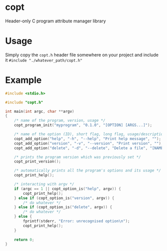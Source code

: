 # copt
Header-only C program attribute manager library

# Usage
Simply copy the `copt.h` header file somewhere on your project and include it `#include "./whatever_path/copt.h"`

# Example
```C
#include <stdio.h>

#include "copt.h"

int main(int argc, char **argv)
{
    /* name of the program, version, usage */
    copt_program_init("myprogram", "0.1.0", "[OPTION] [ARGS...]");

    /* name of the option (ID), short flag, long flag, usage/description, parameters */
    copt_add_option("help", "-h", "--help", "Print help message", "");
    copt_add_option("version", "-v", "--version", "Print version", "");
    copt_add_option("delete", "-d", "--delete", "Delete a file", "[NAME]");

    /* prints the program version which was previously set */
    copt_print_version();

    /* automatically prints all the program's options and its usage */
    copt_print_help();

    /* interacting with argv */
    if (argc == 1 || copt_option_is("help", argv)) {
        copt_print_help();
    } else if (copt_option_is("version", argv)) {
        /* do whatever */
    } else if (copt_option_is("delete", argv)) {
        /* do whatever */
    } else {
        fprintf(stderr, "Error: unrecognised option\n");
        copt_print_help();
    }
    
    return 0;
}
```